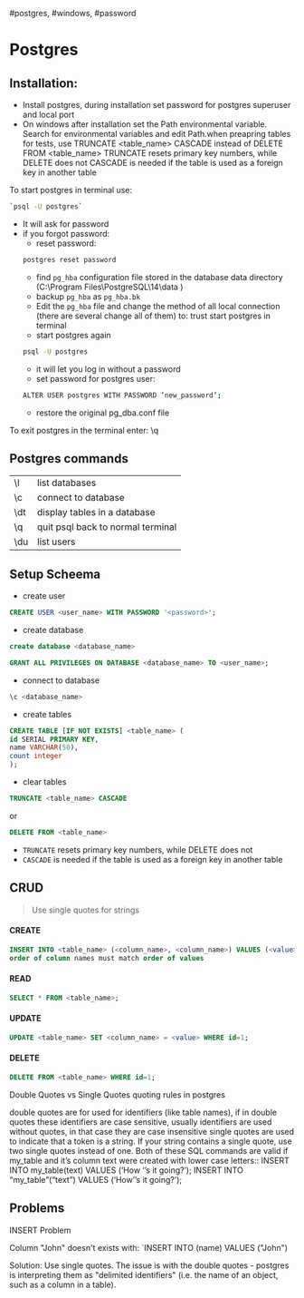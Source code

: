 #postgres, #windows, #password

# Postgres

## Installation:
- Install postgres, during installation set password for postgres superuser and local port
- On windows after installation set the Path environmental variable. Search for environmental variables and edit Path.when preapring tables for tests,
use
TRUNCATE <table_name> CASCADE
instead of
DELETE FROM <table_name>
TRUNCATE resets primary key numbers, while DELETE does not
CASCADE is needed if the table is used as a foreign key in another table



To start postgres in terminal use: 
```bash
`psql -U postgres`
```
- It will ask for password
- if you forgot password: 
    - reset password:
    ```bash
    postgres reset password
    ```
    - find `pg_hba` configuration file stored in the database data directory (C:\Program Files\PostgreSQL\14\data )
    - backup `pg_hba` as `pg_hba.bk`
    - Edit the `pg_hba` file and change the method of all local connection (there are several change all of them)  to: trust
    start postgres in terminal
    - start postgres again
    ```bash
    psql -U postgres
    ```
    - it will let you log in without a password
    - set password for postgres user:
    ```bash
    ALTER USER postgres WITH PASSWORD ‘new_password’;
    ```
    - restore the original pg_dba.conf file

To exit postgres in the terminal enter: \q


## Postgres commands
<table>
<tr><td>\l</td><td>list databases</td></tr>
<tr><td>\c</td><td>connect to database</td></tr>
<tr><td>\dt</td><td>display tables in a database</td></tr>
<tr><td>\q</td><td>quit psql back to normal terminal</td></tr>
<tr><td>\du</td><td>list users</td></tr>
</table>


## Setup Scheema
- create user
```sql
CREATE USER <user_name> WITH PASSWORD '<password>';
```
- create database
```sql
create database <database_name>
```
```sql
GRANT ALL PRIVILEGES ON DATABASE <database_name> TO <user_name>;
```

- connect to database
```bash
\c <database_name>
```
- create tables
```sql
CREATE TABLE [IF NOT EXISTS] <table_name> (
id SERIAL PRIMARY KEY,
name VARCHAR(50),
count integer
);
```

- clear tables
```sql
TRUNCATE <table_name> CASCADE
```
or
```sql
DELETE FROM <table_name>
```
- `TRUNCATE` resets primary key numbers, while DELETE does not
- `CASCADE` is needed if the table is used as a foreign key in another table


## CRUD
> Use single quotes for strings

#### CREATE
```sql
INSERT INTO <table_name> (<column_name>, <column_name>) VALUES (<value>, <value>);
order of column names must match order of values
```
#### READ
```sql
SELECT * FROM <table_name>;
```

#### UPDATE
```sql
UPDATE <table_name> SET <column_name> = <value> WHERE id=1;
```
#### DELETE
```sql
DELETE FROM <table_name> WHERE id=1;
```

Double Quotes vs Single Quotes
quoting rules in postgres

double quotes are for used for identifiers (like table names), if in double quotes these identifiers are case sensitive, usually identifiers are used without quotes, in that case they are case insensitive
single quotes are used to indicate that a token is a string. If your string contains a single quote, use two single quotes instead of one. Both of these SQL commands are valid if my_table and it’s column text were created with lower case letters::
INSERT INTO my_table(text) VALUES (‘How ‘’s it going?’);
INSERT INTO “my_table”(“text”) VALUES (‘How’’s it going?’);


## Problems

INSERT Problem

Column "John" doesn't exists with:
`INSERT INTO <table> (name) VALUES ("John")

Solution:
Use single quotes. The issue is with the double quotes - postgres is interpreting them as "delimited identifiers" (i.e. the name of an object, such as a column in a table).





